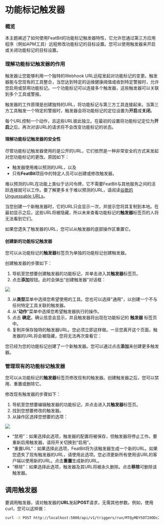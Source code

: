 
# 功能标记触发器

### 概览

本主题阐述了如何使用FeatBit的功能标记触发器特性，它允许您通过第三方应用程序（例如APM工具）远程修改功能标记的目标设置。您可以使用触发器来开启或关闭功能标记的目标设置。

### 理解功能标记触发器的作用

触发器让您能够利用一个独特的Webhook URL远程发起对功能标记的变更。触发器能与您现有的工具整合，当您达到特定的运维健康阈值或收到特定警报时，允许您启用或禁用功能标记。一个功能标记可以连接多个触发器，这些触发器可以关联到多个工具或警报。

触发器的工作原理是创建独特的URL，将功能标记与第三方工具连接起来。当第三方工具触发一个特定的警报时，触发器会将功能标记的定位设置为**开启**或**关闭**。

每个URL控制一个动作，且这些URL彼此独立。在最初的设置将功能标记定位为**开启**之后，再次对该URL的请求将不会改变功能标记的状态。

#### 理解功能标记触发器的安全性

尽管功能标记触发器使用的是公开的URL，它们依然是一种非常安全的方式来发起对您功能标记的更改。原因如下：

* 触发器使用难以预测的URL，以及
* 只有**FeatBit**项目中的特定人员可以创建或修改触发器。

难以预测的URL在功能上类似于访问令牌，它不需要FeatBit与其他服务之间的活跃连接就可以工作。要了解更多关于难以预测的URL，请阅读[谷歌的Unguessable URLs](https://www.schneier.com/blog/archives/2015/07/googles\_unguess.html)。

当您创建一个新触发器时，它的URL只会显示一次，并提示您将其复制到本地。在最初显示之后，这些URL将被隐藏，所以未来查看功能标记的**触发器**标签页的人将无法看到它们。

如果您遗失了触发器的URL，您可以从触发器的底部操作区重置它。

#### 创建新的功能标记触发器

您可以从功能标记的**触发器**标签页为单独的功能标记创建触发器。

创建触发器的步骤如下：

1. 导航至您想要创建触发器的功能标记，并单击进入其**触发器**标签页。
2.  点击**添加**按钮。此时会弹出“创建触发器”对话框：

![](../../feature-flags/assets/feature-workflow/flag-triggers/001.png)

3. 从**类型**菜单中选择您希望使用的工具。您也可以选择"通用"，以创建一个不与任何特定工具关联的触发器。
4. 从“**动作**”菜单中选择您希望触发器执行的操作。
5. 点击 **确定**。确认信息会显示，并且触发器将出现在功能标记的 **触发器** 标签页中。
6. 复制并保存独特的触发器URL。您必须立即这样做。一旦您离开这个页面，触发器的URL将会被隐藏，您将无法再次查看它：

您已经为您的功能标记创建了一个新触发器。您可以通过点击**添加**来创建更多触发器。

### 管理现有的功能标记触发器

您可以从功能标记的**触发器**标签页修改现有的触发器。创建触发器之后，您可以禁用、重置或删除它。

修改现有触发器的步骤如下：

1. 导航至您想要编辑触发器的功能标记，并点击进入其**触发器**标签页。
2. 找到您想要修改的触发器。
3.  从操作区选择您想要的选项：

![](../../feature-flags/assets/feature-workflow/flag-triggers/002.png)

* “禁用”：如果选择此选项，触发器的配置将被保存，但触发器将停止工作。要重新启用触发器，请将开关切换到“启用”。
* “重置URL”：如果选择此选项，FeatBit将为该触发器生成一个新的URL。如果您遗失了现有触发器的URL，请使用此选项。您必须更新所有使用该URL的客户端以使用新的URL。点击**重置**生成新的URL。
* “移除”：如果选择此选项，触发器及其URL将被永久删除。点击**移除**可删除该触发器。

## 调用触发器

要调用触发器，请对触发器的**URL**发起**POST**请求，无需其他参数。例如，使用curl，您可以这样做：

```bash
curl -X POST http://localhost:5000/api/v1/triggers/run/MTQyMDY5OTI0ODc2MQw4yPzGndlkezFEsZE_uPnA
```
